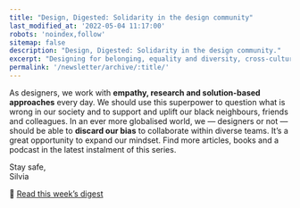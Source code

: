 ```yaml
---
title: "Design, Digested: Solidarity in the design community"
last_modified_at: '2022-05-04 11:17:00'
robots: 'noindex,follow'
sitemap: false
description: "Design, Digested: Solidarity in the design community."
excerpt: "Designing for belonging, equality and diversity, cross-cultural design and more."
permalink: '/newsletter/archive/:title/'
---
```

As designers, we work with **empathy, research and solution-based approaches** every day. We should use this superpower to question what is wrong in our society and to support and uplift our black neighbours, friends and colleagues. In an ever more globalised world, we — designers or not — should be able to **discard our bias** to collaborate within diverse teams. It’s a great opportunity to expand our mindset. Find more articles, books and a podcast in the latest instalment of this series.
 
<p class="detached">Stay safe,<br>
Silvia</p>

<p class="detached">🔗 <a href="https://silviamaggidesign.com/design-digested/design-community-solidarity/">Read this week’s digest</a></p>